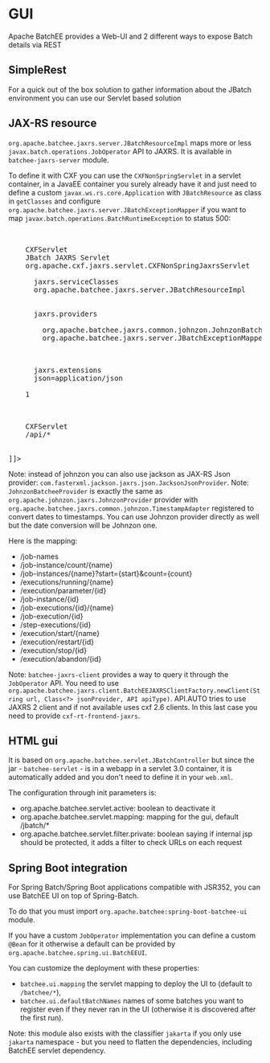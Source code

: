 <!---
Licensed to the Apache Software Foundation (ASF) under one
or more contributor license agreements.  See the NOTICE file
distributed with this work for additional information
regarding copyright ownership.  The ASF licenses this file
to you under the Apache License, Version 2.0 (the
"License"); you may not use this file except in compliance
with the License.  You may obtain a copy of the License at

  http://www.apache.org/licenses/LICENSE-2.0

Unless required by applicable law or agreed to in writing,
software distributed under the License is distributed on an
"AS IS" BASIS, WITHOUT WARRANTIES OR CONDITIONS OF ANY
KIND, either express or implied.  See the License for the
specific language governing permissions and limitations
under the License.
-->
# GUI

Apache BatchEE provides a Web-UI and 2 different ways to expose Batch details via REST

## SimpleRest 

For a quick out of the box solution to gather information about the JBatch environment you can use our Servlet based solution


## JAX-RS resource

`org.apache.batchee.jaxrs.server.JBatchResourceImpl` maps more or less `javax.batch.operations.JobOperator` API
to JAXRS. It is available in `batchee-jaxrs-server` module.

To define it with CXF you can use the `CXFNonSpringServlet` in a servlet container, in a JavaEE container
you surely already have it and just need to define a custom `javax.ws.rs.core.Application` with `JBatchResource`
as class in `getClasses` and configure `org.apache.batchee.jaxrs.server.JBatchExceptionMapper` if you want
to map `javax.batch.operations.BatchRuntimeException` to status 500:

<pre class="prettyprint linenums"><![CDATA[
<web-app version="2.5"
         xmlns="http://java.sun.com/xml/ns/javaee"
         xmlns:xsi="http://www.w3.org/2001/XMLSchema-instance"
         xsi:schemaLocation="http://java.sun.com/xml/ns/javaee http://java.sun.com/xml/ns/javaee/web-app_2_5.xsd">
  <servlet>
    <servlet-name>CXFServlet</servlet-name>
    <display-name>JBatch JAXRS Servlet</display-name>
    <servlet-class>org.apache.cxf.jaxrs.servlet.CXFNonSpringJaxrsServlet</servlet-class>
    <init-param>
      <param-name>jaxrs.serviceClasses</param-name>
      <param-value>org.apache.batchee.jaxrs.server.JBatchResourceImpl</param-value>
    </init-param>
    <init-param>
      <param-name>jaxrs.providers</param-name>
      <param-value>
        org.apache.batchee.jaxrs.common.johnzon.JohnzonBatcheeProvider,
        org.apache.batchee.jaxrs.server.JBatchExceptionMapper
      </param-value>
    </init-param>
    <init-param>
      <param-name>jaxrs.extensions</param-name>
      <param-value>json=application/json</param-value>
    </init-param>
    <load-on-startup>1</load-on-startup>
  </servlet>

  <servlet-mapping>
    <servlet-name>CXFServlet</servlet-name>
    <url-pattern>/api/*</url-pattern>
  </servlet-mapping>
</web-app>
]]></pre>

Note: instead of johnzon you can also use jackson as JAX-RS Json provider: `com.fasterxml.jackson.jaxrs.json.JacksonJsonProvider`.
Note: `JohnzonBatcheeProvider` is exactly the same as `org.apache.johnzon.jaxrs.JohnzonProvider` provider with `org.apache.batchee.jaxrs.common.johnzon.TimestampAdapter` registered
to convert dates to timestamps. You can use Johnzon provider directly as well but the date conversion will be Johnzon one.

Here is the mapping:

* /job-names
* /job-instance/count/{name}
* /job-instances/{name}?start={start}&count={count}
* /executions/running/{name}
* /execution/parameter/{id}
* /job-instance/{id}
* /job-executions/{id}/{name}
* /job-execution/{id}
* /step-executions/{id}
* /execution/start/{name}
* /execution/restart/{id}
* /execution/stop/{id}
* /execution/abandon/{id}

Note: `batchee-jaxrs-client` provides a way to query it through the `JobOperator` API. You need to use
`org.apache.batchee.jaxrs.client.BatchEEJAXRSClientFactory.newClient(String url, Class<?> jsonProvider, API apiType)`.
API.AUTO tries to use JAXRS 2 client and if not available uses cxf 2.6 clients. In this last case you need to provide `cxf-rt-frontend-jaxrs`.

## HTML gui

It is based on `org.apache.batchee.servlet.JBatchController` but since the jar - `batchee-servlet` - is in a webapp in a servlet 3.0 container,
it is automatically added and you don't need to define it in your `web.xml`.

The configuration through init parameters is:

* org.apache.batchee.servlet.active: boolean to deactivate it
* org.apache.batchee.servlet.mapping: mapping for the gui, default /jbatch/*
* org.apache.batchee.servlet.filter.private: boolean saying if internal jsp should be protected, it adds a filter to check URLs on each request

## Spring Boot integration

For Spring Batch/Spring Boot applications compatible with JSR352, you can use BatchEE UI on top of Spring-Batch.

To do that you must import `org.apache.batchee:spring-boot-batchee-ui` module.

If you have a custom `JobOperator` implementation you can define a custom `@Bean` for it otherwise a default can be provided by `org.apache.batchee.spring.ui.BatchEEUI`.

You can customize the deployment with these properties:

* `batchee.ui.mapping` the servlet mapping to deploy the UI to (default to `/batchee/*`),
* `batchee.ui.defaultBatchNames` names of some batches you want to register even if they never ran in the UI (otherwise it is discovered after the first run).

Note: this module also exists with the classifier `jakarta` if you only use `jakarta` namespace - but you need to flatten the dependencies, including BatchEE servlet dependency.
